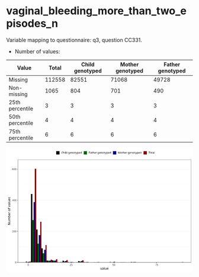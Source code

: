 # vaginal_bleeding_more_than_two_episodes_n
Variable mapping to questionnaire: q3, question CC331.
- Number of values:

| Value | Total | Child genotyped | Mother genotyped | Father genotyped |
| ----- | ----- | --------------- | ---------------- | ---------------- |
| Missing | 112558 | 82551 | 71068 | 49728 |
| Non-missing | 1065 | 804 | 701 | 490 |
| 25th percentile | 3 | 3 | 3 | 3 |
| 50th percentile | 4 | 4 | 4 | 4 |
| 75th percentile | 6 | 6 | 6 | 6 |



![](vaginal_bleeding_more_than_two_episodes_n_n.png)



